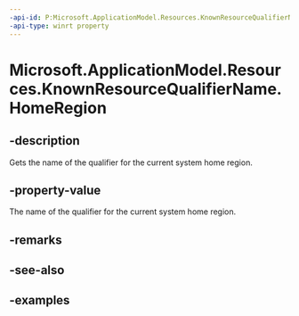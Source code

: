 ```yaml
---
-api-id: P:Microsoft.ApplicationModel.Resources.KnownResourceQualifierName.HomeRegion
-api-type: winrt property
---
```


# Microsoft.ApplicationModel.Resources.KnownResourceQualifierName.HomeRegion

<!--
public static string HomeRegion { get; }
-->

## -description

Gets the name of the qualifier for the current system home region.

## -property-value

The name of the qualifier for the current system home region.

## -remarks

## -see-also

## -examples

